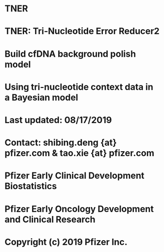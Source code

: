 # TNER
# TNER: Tri-Nucleotide Error Reducer2
# Build cfDNA background polish model
# Using tri-nucleotide context data in a Bayesian model
# Last updated: 08/17/2019 
# Contact: shibing.deng {at} pfizer.com & tao.xie {at} pfizer.com
# Pfizer Early Clinical Development Biostatistics 
# Pfizer Early Oncology Development and Clinical Research 
# Copyright (c) 2019 Pfizer Inc.  
